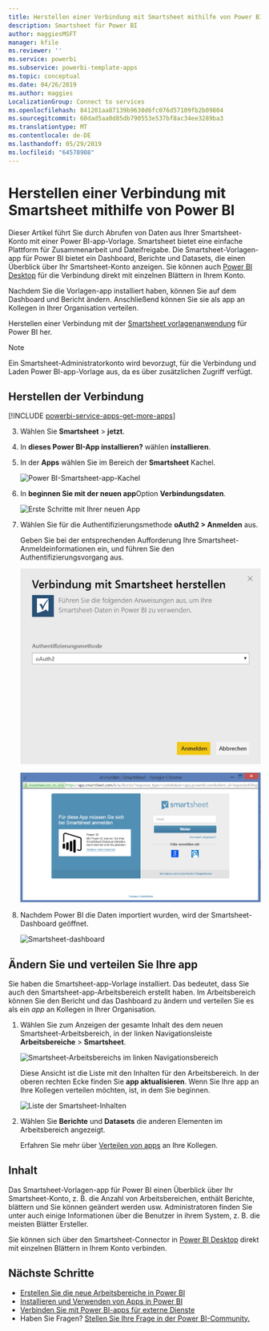 ```yaml
---
title: Herstellen einer Verbindung mit Smartsheet mithilfe von Power BI
description: Smartsheet für Power BI
author: maggiesMSFT
manager: kfile
ms.reviewer: ''
ms.service: powerbi
ms.subservice: powerbi-template-apps
ms.topic: conceptual
ms.date: 04/26/2019
ms.author: maggies
LocalizationGroup: Connect to services
ms.openlocfilehash: 841201aa87139b9630d6fc076d57109fb2b09804
ms.sourcegitcommit: 60dad5aa0d85db790553e537bf8ac34ee3289ba3
ms.translationtype: MT
ms.contentlocale: de-DE
ms.lasthandoff: 05/29/2019
ms.locfileid: "64578908"
---
```

# <a name="connect-to-smartsheet-with-power-bi"></a>Herstellen einer Verbindung mit Smartsheet mithilfe von Power BI
Dieser Artikel führt Sie durch Abrufen von Daten aus Ihrer Smartsheet-Konto mit einer Power BI-app-Vorlage. Smartsheet bietet eine einfache Plattform für Zusammenarbeit und Dateifreigabe. Die Smartsheet-Vorlagen-app für Power BI bietet ein Dashboard, Berichte und Datasets, die einen Überblick über Ihr Smartsheet-Konto anzeigen. Sie können auch [Power BI Desktop](desktop-connect-to-data.md) für die Verbindung direkt mit einzelnen Blättern in Ihrem Konto. 

Nachdem Sie die Vorlagen-app installiert haben, können Sie auf dem Dashboard und Bericht ändern. Anschließend können Sie sie als app an Kollegen in Ihrer Organisation verteilen.

Herstellen einer Verbindung mit der [Smartsheet vorlagenanwendung](https://app.powerbi.com/groups/me/getdata/services/smartsheet) für Power BI her.

>[!NOTE]
>Ein Smartsheet-Administratorkonto wird bevorzugt, für die Verbindung und Laden Power BI-app-Vorlage aus, da es über zusätzlichen Zugriff verfügt.

## <a name="how-to-connect"></a>Herstellen der Verbindung

[!INCLUDE [powerbi-service-apps-get-more-apps](./includes/powerbi-service-apps-get-more-apps.md)]

3. Wählen Sie **Smartsheet** \> **jetzt**.
4. In **dieses Power BI-App installieren?** wählen **installieren**.
4. In der **Apps** wählen Sie im Bereich der **Smartsheet** Kachel.

    ![Power BI-Smartsheet-app-Kachel](media/service-connect-to-smartsheet/power-bi-smartsheet-tile.png)

6. In **beginnen Sie mit der neuen app**Option **Verbindungsdaten**.

    ![Erste Schritte mit Ihrer neuen App](media/service-tutorial-connect-to-github/power-bi-github-app-tutorial-connect-data.png)

4. Wählen Sie für die Authentifizierungsmethode **oAuth2 \> Anmelden** aus.
   
   Geben Sie bei der entsprechenden Aufforderung Ihre Smartsheet-Anmeldeinformationen ein, und führen Sie den Authentifizierungsvorgang aus.
   
   ![Smartsheet-Anmeldeinformationen](media/service-connect-to-smartsheet/creds.png)
   
   ![Smartsheet-Anmeldung](media/service-connect-to-smartsheet/creds2.png)

5. Nachdem Power BI die Daten importiert wurden, wird der Smartsheet-Dashboard geöffnet.
   
   ![Smartsheet-dashboard](media/service-connect-to-smartsheet/power-bi-smartsheet-dashboard.png)

## <a name="modify-and-distribute-your-app"></a>Ändern Sie und verteilen Sie Ihre app

Sie haben die Smartsheet-app-Vorlage installiert. Das bedeutet, dass Sie auch den Smartsheet-app-Arbeitsbereich erstellt haben. Im Arbeitsbereich können Sie den Bericht und das Dashboard zu ändern und verteilen Sie es als ein *app* an Kollegen in Ihrer Organisation. 

1. Wählen Sie zum Anzeigen der gesamte Inhalt des dem neuen Smartsheet-Arbeitsbereich, in der linken Navigationsleiste **Arbeitsbereiche** > **Smartsheet**. 

    ![Smartsheet-Arbeitsbereichs im linken Navigationsbereich](media/service-connect-to-smartsheet/power-bi-smartsheet-workspace.png)

    Diese Ansicht ist die Liste mit den Inhalten für den Arbeitsbereich. In der oberen rechten Ecke finden Sie **app aktualisieren**. Wenn Sie Ihre app an Ihre Kollegen verteilen möchten, ist, in dem Sie beginnen. 

    ![Liste der Smartsheet-Inhalten](media/service-connect-to-smartsheet/power-bi-smartsheet-workspace-content.png)

2. Wählen Sie **Berichte** und **Datasets** die anderen Elementen im Arbeitsbereich angezeigt.

    Erfahren Sie mehr über [Verteilen von apps](service-create-distribute-apps.md) an Ihre Kollegen.

## <a name="whats-included"></a>Inhalt
Das Smartsheet-Vorlagen-app für Power BI einen Überblick über Ihr Smartsheet-Konto, z. B. die Anzahl von Arbeitsbereichen, enthält Berichte, blättern und Sie können geändert werden usw. Administratoren finden Sie unter auch einige Informationen über die Benutzer in ihrem System, z. B. die meisten Blätter Ersteller.  

Sie können sich über den Smartsheet-Connector in [Power BI Desktop](desktop-connect-to-data.md) direkt mit einzelnen Blättern in Ihrem Konto verbinden.  

## <a name="next-steps"></a>Nächste Schritte

* [Erstellen Sie die neue Arbeitsbereiche in Power BI](service-create-the-new-workspaces.md)
* [Installieren und Verwenden von Apps in Power BI](consumer/end-user-apps.md)
* [Verbinden Sie mit Power BI-apps für externe Dienste](service-connect-to-services.md)
* Haben Sie Fragen? [Stellen Sie Ihre Frage in der Power BI-Community.](http://community.powerbi.com/)